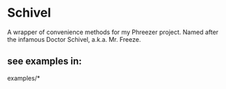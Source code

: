 # Schivel

A wrapper of convenience methods for my Phreezer project.  Named after the infamous Doctor Schivel, a.k.a. Mr. Freeze.

## see examples in:

examples/*


